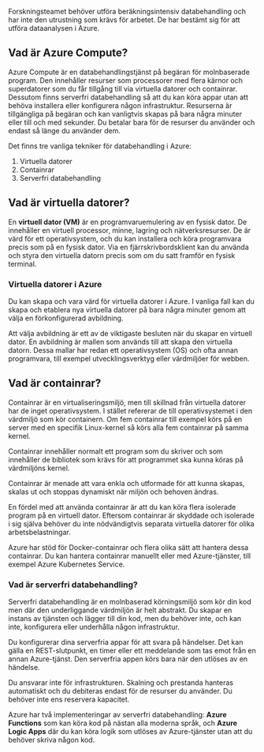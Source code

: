Forskningsteamet behöver utföra beräkningsintensiv databehandling och har inte den utrustning som krävs för arbetet. De har bestämt sig för att utföra dataanalysen i Azure.

## <a name="what-is-azure-compute"></a>Vad är Azure Compute?
Azure Compute är en databehandlingstjänst på begäran för molnbaserade program. Den innehåller resurser som processorer med flera kärnor och superdatorer som du får tillgång till via virtuella datorer och containrar. Dessutom finns serverfri databehandling så att du kan köra appar utan att behöva installera eller konfigurera någon infrastruktur. Resurserna är tillgängliga på begäran och kan vanligtvis skapas på bara några minuter eller till och med sekunder. Du betalar bara för de resurser du använder och endast så länge du använder dem.

Det finns tre vanliga tekniker för databehandling i Azure:
1. Virtuella datorer
1. Containrar
1. Serverfri databehandling

## <a name="what-are-virtual-machines"></a>Vad är virtuella datorer?

En **virtuell dator (VM)** är en programvaruemulering av en fysisk dator. De innehåller en virtuell processor, minne, lagring och nätverksresurser. De är värd för ett operativsystem, och du kan installera och köra programvara precis som på en fysisk dator. Via en fjärrskrivbordsklient kan du använda och styra den virtuella datorn precis som om du satt framför en fysisk terminal.

### <a name="virtual-machines-in-azure"></a>Virtuella datorer i Azure

Du kan skapa och vara värd för virtuella datorer i Azure. I vanliga fall kan du skapa och etablera nya virtuella datorer på bara några minuter genom att välja en förkonfigurerad avbildning.

Att välja avbildning är ett av de viktigaste besluten när du skapar en virtuell dator. En avbildning är mallen som används till att skapa den virtuella datorn. Dessa mallar har redan ett operativsystem (OS) och ofta annan programvara, till exempel utvecklingsverktyg eller värdmiljöer för webben.

## <a name="what-are-containers"></a>Vad är containrar?

Containrar är en virtualiseringsmiljö, men till skillnad från virtuella datorer har de inget operativsystem. I stället refererar de till operativsystemet i den värdmiljö som kör containern. Om fem containrar till exempel körs på en server med en specifik Linux-kernel så körs alla fem containrar på samma kernel. 

Containrar innehåller normalt ett program som du skriver och som innehåller de bibliotek som krävs för att programmet ska kunna köras på värdmiljöns kernel. 

Containrar är menade att vara enkla och utformade för att kunna skapas, skalas ut och stoppas dynamiskt när miljön och behoven ändras.

En fördel med att använda containrar är att du kan köra flera isolerade program på en virtuell dator. Eftersom containrar är skyddade och isolerade i sig själva behöver du inte nödvändigtvis separata virtuella datorer för olika arbetsbelastningar.

Azure har stöd för Docker-containrar och flera olika sätt att hantera dessa containrar. Du kan hantera containrar manuellt eller med Azure-tjänster, till exempel Azure Kubernetes Service.

### <a name="what-is-serverless-computing"></a>Vad är serverfri databehandling?

Serverfri databehandling är en molnbaserad körningsmiljö som kör din kod men där den underliggande värdmiljön är helt abstrakt. Du skapar en instans av tjänsten och lägger till din kod, men du behöver inte, och kan inte, konfigurera eller underhålla någon infrastruktur.

Du konfigurerar dina serverfria appar för att svara på händelser. Det kan gälla en REST-slutpunkt, en timer eller ett meddelande som tas emot från en annan Azure-tjänst. Den serverfria appen körs bara när den utlöses av en händelse. 

Du ansvarar inte för infrastrukturen. Skalning och prestanda hanteras automatiskt och du debiteras endast för de resurser du använder. Du behöver inte ens reservera kapacitet.

Azure har två implementeringar av serverfri databehandling: **Azure Functions** som kan köra kod på nästan alla moderna språk, och **Azure Logic Apps** där du kan köra logik som utlöses av Azure-tjänster utan att du behöver skriva någon kod.

